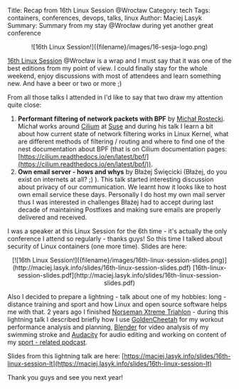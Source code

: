 Title: Recap from 16th Linux Session @Wrocław
Category: tech
Tags: containers, conferences, devops, talks, linux
Author: Maciej Lasyk
Summary: Summary from my stay @Wrocław during yet another great conference

<center>![16th Linux Session!]({filename}/images/16-sesja-logo.png)</center>

[16th Linux Session](https://sesja.linuksowa.pl) @Wrocław is a wrap and I must say that it was one of the best editions
from my point of view. I could finally stay for the whole weekend, enjoy discussions with most of attendees and learn
something new. And have a beer or two or more ;)

From all those talks I attended in I'd like to say that two draw my attention quite close:

1. **Performant filtering of network packets with BPF** by [Michał Rostecki](https://twitter.com/mrostecki?lang=en).
   Michał works around [Cilium](https://cilium.io/) at [Suse](https://www.suse.com/) and during his talk I learn a bit
   about how current state of network filtering works in Linux Kernel, what are different methods of filtering / routing
   and where to find one of the nest documentation about BPF (that is on Cilium documentation pages: [https://cilium.readthedocs.io/en/latest/bpf/](https://cilium.readthedocs.io/en/latest/bpf/)).
1. **Own email server - hows and whys** by Błażej Święcicki (Błażej, do you exist on internets at all? ;) ). This talk
   started interesting discussion about privacy of our communication. We learnt how it looks like to host own email 
   service these days. Personally I do host my own mail server thus I was interested in challenges Błażej had to accept 
   during last decade of maintaining Postfixes and making sure emails are properly delivered and received.
   
I was a speaker at this Linux Session for the 6th time - it's actually the only conference I attend so regularly -
thanks guys! So this time I talked about security of Linux containers (one more time). Slides are here:

<center>[![16th Linux Session!]({filename}/images/16th-linux-session-slides.png)](http://maciej.lasyk.info/slides/16th-linux-session-slides.pdf)
[16th-linux-session-slides.pdf](http://maciej.lasyk.info/slides/16th-linux-session-slides.pdf)
</center>

Also I decided to prepare a lightning - talk about one of my hobbies: long - distance training and sport and how Linux
and open source software helps me with that. 2 years ago I finished [Norseman Xtreme Triahlon](https://nxtri.com/) - 
during this lightning talk I described briefly how I use [GoldenCheetah](https://www.goldencheetah.org) for my workout 
performance analysis and planning, [Blender](https://www.blender.org/) for video analysis of my swimming stroke and 
[Audacity](https://www.audacityteam.org/) for audio editing and working on content of my 
[sport - related podcast](https://dlugodystansowy.pl).

Slides from this lightning talk are here: [https://maciej.lasyk.info/slides/16th-linux-session-lt](https://maciej.lasyk.info/slides/16th-linux-session-lt) 

Thank you guys and see you next year!